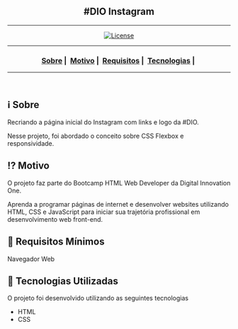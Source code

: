 <h2 align="center">#DIO Instagram</h2>

___

<p align="center">
  <a href="LICENSE">
    <img alt="License" src="https://img.shields.io/badge/license-MIT-%23F8952D">
  </a>
</p>

___

<h3 align="center">
  <a href="#information_source-sobre">Sobre</a>&nbsp;|&nbsp;
  <a href="#interrobang-motivo">Motivo</a>&nbsp;|&nbsp;
  <a href="#seedling-requisitos-mínimos">Requisitos</a>&nbsp;|&nbsp;
  <a href="#rocket-tecnologias-utilizadas">Tecnologias</a>&nbsp;|&nbsp;
</h3>

___

<p align="center">
  <img src="" max-width="800">
</p>

<p align="center">
  <img src="" max-width="800">
</p>

## :information_source: Sobre

Recriando a página inicial do Instagram com links e logo da #DIO.

Nesse projeto, foi abordado o conceito sobre CSS Flexbox e responsividade.

## :interrobang: Motivo

O projeto faz parte do Bootcamp HTML Web Developer da Digital Innovation One.

Aprenda a programar páginas de internet e desenvolver websites utilizando HTML, CSS e JavaScript para iniciar sua trajetória profissional em desenvolvimento web front-end.

## :seedling: Requisitos Mínimos

Navegador Web

## :rocket: Tecnologias Utilizadas 

O projeto foi desenvolvido utilizando as seguintes tecnologias

- HTML
- CSS